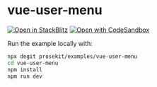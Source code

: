 # vue-user-menu

[![Open in StackBlitz](https://developer.stackblitz.com/img/open_in_stackblitz.svg)](https://stackblitz.com/github/prosekit/examples/tree/master/vue-user-menu)
[![Open with CodeSandbox](https://assets.codesandbox.io/github/button-edit-lime.svg)](https://codesandbox.io/p/sandbox/github/prosekit/examples/tree/master/vue-user-menu)

Run the example locally with:

```bash
npx degit prosekit/examples/vue-user-menu
cd vue-user-menu
npm install
npm run dev
```
